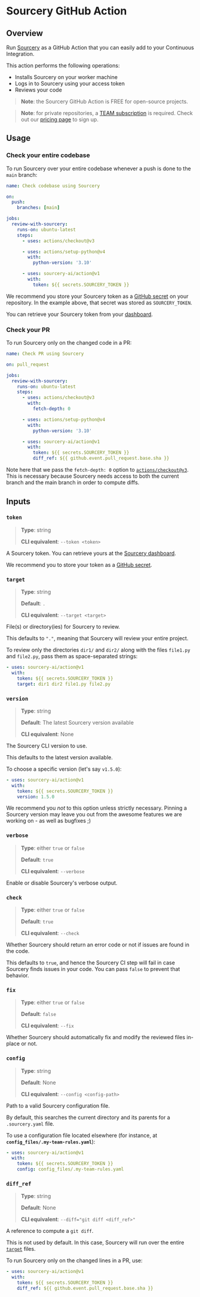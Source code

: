 # Sourcery GitHub Action

## Overview

Run [Sourcery](https://sourcery.ai/) as a GitHub Action that you can easily add to your
Continuous Integration.

This action performs the following operations:

* Installs Sourcery on your worker machine
* Logs in to Sourcery using your access token
* Reviews your code

> **Note**: the Sourcery GitHub Action is FREE for open-source projects.

> **Note**: for private repositories, a 
> [TEAM subscription](https://docs.sourcery.ai/Product/Plans/#team) is required.
> Check out our [pricing page](https://sourcery.ai/pricing/) to sign up.

## Usage

### Check your entire codebase

To run Sourcery over your entire codebase whenever a push is done to the `main` branch:

```yaml
name: Check codebase using Sourcery

on:
  push:
    branches: [main]

jobs:
  review-with-sourcery:
    runs-on: ubuntu-latest
    steps:
      - uses: actions/checkout@v3

      - uses: actions/setup-python@v4
        with:
          python-version: '3.10'

      - uses: sourcery-ai/action@v1
        with:
          token: ${{ secrets.SOURCERY_TOKEN }}
```

We recommend you store your Sourcery token as a
[GitHub secret](https://docs.github.com/en/actions/security-guides/encrypted-secrets) on
your repository. In the example above, that secret was stored as `SOURCERY_TOKEN`.

You can retrieve your Sourcery token from your
[dashboard](https://sourcery.ai/dashboard/profile).

### Check your PR

To run Sourcery only on the changed code in a PR:

```yaml
name: Check PR using Sourcery

on: pull_request

jobs:
  review-with-sourcery:
    runs-on: ubuntu-latest
    steps:
      - uses: actions/checkout@v3
        with:
          fetch-depth: 0

      - uses: actions/setup-python@v4
        with:
          python-version: '3.10'

      - uses: sourcery-ai/action@v1
        with:
          token: ${{ secrets.SOURCERY_TOKEN }}
          diff_ref: ${{ github.event.pull_request.base.sha }}
```

Note here that we pass the `fetch-depth: 0` option to
[`actions/checkout@v3`](https://github.com/actions/checkout). This is necessary because
Sourcery needs access to both the current branch and the main branch in order to compute
diffs.

## Inputs

### `token`

> **Type**: string
>
> **CLI equivalent**: `--token <token>`

A Sourcery token. You can retrieve yours at the
[Sourcery dashboard](https://sourcery.ai/dashboard/profile).

We recommend you to store your token as a
[GitHub secret](https://docs.github.com/en/actions/security-guides/encrypted-secrets).

### `target`

> **Type**: string
>
> **Default**: `.`
>
> **CLI equivalent**: `--target <target>`

File(s) or directory(ies) for Sourcery to review.

This defaults to `"."`, meaning that Sourcery will review your entire project.

To review only the directories `dir1/` and `dir2/` along with the files `file1.py` and
`file2.py`, pass them as space-separated strings:

```yaml
- uses: sourcery-ai/action@v1
  with:
    token: ${{ secrets.SOURCERY_TOKEN }}
    target: dir1 dir2 file1.py file2.py
```

### `version`

> **Type**: string
>
> **Default**: The latest Sourcery version available
>
> **CLI equivalent**: None

The Sourcery CLI version to use.

This defaults to the latest version available.

To choose a specific version (let's say `v1.5.0`):

```yaml
- uses: sourcery-ai/action@v1
  with:
    token: ${{ secrets.SOURCERY_TOKEN }}
    version: 1.5.0
```

We recommend you _not_ to this option unless strictly necessary. Pinning a Sourcery
version may leave you out from the awesome features we are working on - as well as
bugfixes ;)

### `verbose`

> **Type**: either `true` or `false`
>
> **Default**: `true`
>
> **CLI equivalent**: `--verbose`

Enable or disable Sourcery's verbose output.

### `check`

> **Type**: either `true` or `false`
>
> **Default**: `true`
>
> **CLI equivalent**: `--check`

Whether Sourcery should return an error code or not if issues are found in the code.

This defaults to `true`, and hence the Sourcery CI step will fail in case Sourcery finds
issues in your code. You can pass `false` to prevent that behavior.

### `fix`

> **Type**: either `true` or `false`
>
> **Default**: `false`
>
> **CLI equivalent**: `--fix`

Whether Sourcery should automatically fix and modify the reviewed files in-place or not.

### `config`

> **Type**: string
>
> **Default**: None
>
> **CLI equivalent**: `--config <config-path>`

Path to a valid Sourcery configuration file.

By default, this searches the current directory and its parents for a `.sourcery.yaml`
file.

To use a configuration file located elsewhere (for instance, at
**`config_files/.my-team-rules.yaml`**):

```yaml
- uses: sourcery-ai/action@v1
  with:
    token: ${{ secrets.SOURCERY_TOKEN }}
    config: config_files/.my-team-rules.yaml
```

### `diff_ref`

> **Type**: string
>
> **Default**: None
>
> **CLI equivalent**: `--diff="git diff <diff_ref>"`

A reference to compute a `git diff`.

This is not used by default. In this case, Sourcery will run over the entire
[`target`](#target) files.

To run Sourcery only on the changed lines in a PR, use:

```yaml
- uses: sourcery-ai/action@v1
  with:
    token: ${{ secrets.SOURCERY_TOKEN }}
    diff_ref: ${{ github.event.pull_request.base.sha }}
```
